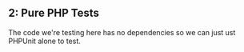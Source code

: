 ## 2: Pure PHP Tests ##

The code we're testing here has no dependencies so we can just ust PHPUnit alone to test.
